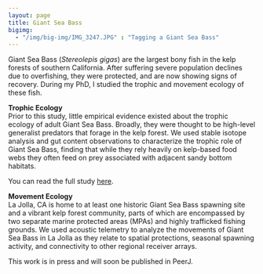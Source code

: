 ```yaml
---
layout: page
title: Giant Sea Bass
bigimg:
  - "/img/big-img/IMG_3247.JPG" : "Tagging a Giant Sea Bass"
---
```


Giant Sea Bass (*Stereolepis gigas*) are the largest bony fish in the kelp forests of southern California. After suffering severe population declines due to overfishing, they were protected, and are now showing signs of recovery. During my PhD, I studied the trophic and movement ecology of these fish. 

**Trophic Ecology**  
Prior to this study, little empirical evidence existed about the trophic ecology of adult Giant Sea Bass. Broadly, they were thought to be high-level generalist predators that forage in the kelp forest. We used stable isotope analysis and gut content observations to characterize the trophic role of Giant Sea Bass, finding that while they rely heavily on kelp-based food webs they often feed on prey associated with adjacent sandy bottom habitats.

You can read the full study [here](https://www.int-res.com/articles/meps_oa/m695p157.pdf).

**Movement Ecology**  
La Jolla, CA is home to at least one historic Giant Sea Bass spawning site and a vibrant kelp forest community, parts of which are encompassed by two separate marine protected areas (MPAs) and highly trafficked fishing grounds. We used acoustic telemetry to analyze the movements of Giant Sea Bass in La Jolla as they relate to spatial protections, seasonal spawning activity, and connectivity to other regional receiver arrays.

This work is in press and will soon be published in PeerJ. 

